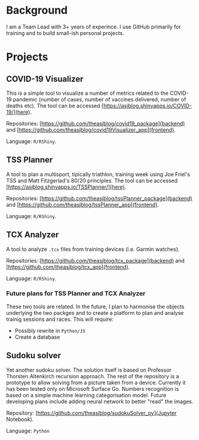 # Background

I am a Team Lead with 3+ years of experince. I use GitHub primarily for training and to build small-ish personal projects.

# Projects

## COVID-19 Visualizer

This is a simple tool to visualize a number of metrics related to the COVID-19 pandemic (number of cases, number of vaccines delivered, number of deaths etc). The tool can be accessed [https://asjblog.shinyapps.io/COVID-19/](here).

Repositories: [https://github.com/theasjblog/covid19_package](backend) and [https://github.com/theasjblog/covid19Visualizer_app](frontend).

Language: `R/RShiny`.

## TSS Planner

A tool to plan a multisport, tipically triathlon, training week using Joe Friel's TSS and Matt Fitzgerlad's 80/20 principles. The tool can be accessed [https://asjblog.shinyapps.io/TSSPlanner/](here).

Repositories: [https://github.com/theasjblog/tssPlanner_package](backend) and [https://github.com/theasjblog/tssPlanner_app](frontend).

Language: `R/RShiny`.

## TCX Analyzer

A tool to analyze `.tcx` files from training devices (i.e. Garmin watches).

Repositories: [https://github.com/theasjblog/tcx_package](backend) and [https://github.com/theasjblog/tcx_app](frontend).

Language: `R/RShiny`.

### Future plans for TSS Planner and TCX Analyzer

These two tools are related. In the future, I plan to harmonise the objects underlying the two packges and to create a platform to plan and analyse trainig sessions and races. This will require:
- Possibly rewrite in `Python/JS`
- Create a database

## Sudoku solver

Yet another sudoku solver. The solution itself is based on Professor Thorsten Altenkirch recursion approach. The rest of the repository is a prototype to allow solving from a picture taken from a device. Currently it has been tested only on Microsoft Surface Go. Numbers recognition is based on a simple machine learning categorisation model. Future developing plans include adding neural network to better "read" the images.

Repository: [https://github.com/theasjblog/sudokuSolver_py](Jupyter Notebook).

Language: `Python`

